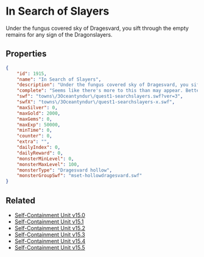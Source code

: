 # In Search of Slayers

Under the fungus covered sky of Dragesvard, you sift through the empty remains for any sign of the Dragonslayers.

## Properties

```json
{
    "id": 1915,
    "name": "In Search of Slayers",
    "description": "Under the fungus covered sky of Dragesvard, you sift through the empty remains for any sign of the Dragonslayers.",
    "complete": "Seems like there's more to this than may appear. Better keep that new helmet close at hand.",
    "swf": "towns\/3Oceantyndur\/quest1-searchslayers.swf?ver=3",
    "swfX": "towns\/3Oceantyndur\/quest1-searchslayers-x.swf",
    "maxSilver": 0,
    "maxGold": 2000,
    "maxGems": 0,
    "maxExp": 50000,
    "minTime": 0,
    "counter": 0,
    "extra": "",
    "dailyIndex": 0,
    "dailyReward": 0,
    "monsterMinLevel": 0,
    "monsterMaxLevel": 100,
    "monsterType": "Dragesvard hollow",
    "monsterGroupSwf": "mset-hollowdragesvard.swf"
}
```

## Related

- [Self-Containment Unit v15.0](../items/20753-self-containment-unit-v15-0.md)
- [Self-Containment Unit v15.1](../items/20754-self-containment-unit-v15-1.md)
- [Self-Containment Unit v15.2](../items/20755-self-containment-unit-v15-2.md)
- [Self-Containment Unit v15.3](../items/20756-self-containment-unit-v15-3.md)
- [Self-Containment Unit v15.4](../items/20757-self-containment-unit-v15-4.md)
- [Self-Containment Unit v15.5](../items/20758-self-containment-unit-v15-5.md)


